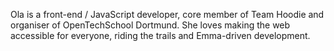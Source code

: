 Ola is a front-end / JavaScript developer, core member of Team Hoodie and organiser of OpenTechSchool Dortmund. She loves making the web accessible for everyone, riding the trails and Emma-driven development.
